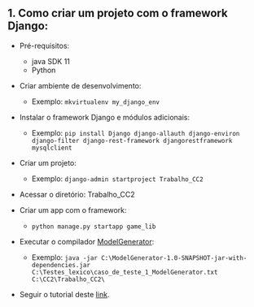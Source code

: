 ## 1. Como criar um projeto com o framework Django:

* Pré-requisitos:
   * java SDK 11
   * Python
 
* Criar ambiente de desenvolvimento:
  * Exemplo: `mkvirtualenv my_django_env`

* Instalar o framework Django e módulos adicionais:
  * Exemplo: `pip install Django django-allauth django-environ django-filter django-rest-framework djangorestframework mysqlclient`

* Criar um projeto:
  * Exemplo: `django-admin startproject Trabalho_CC2`

* Acessar o diretório: Trabalho_CC2 

* Criar um app com o framework:
  * `python manage.py startapp game_lib`

* Executar o compilador [ModelGenerator](https://github.com/rennesfreitassouza/Trabalho_CC2/blob/main/Compilador/ModelGenerator-1.0-SNAPSHOT-jar-with-dependencies.jar):
  * Exemplo: `java -jar C:\ModelGenerator-1.0-SNAPSHOT-jar-with-dependencies.jar C:\Testes_lexico\caso_de_teste_1_ModelGenerator.txt C:\CC2\Trabalho_CC2\`

* Seguir o tutorial deste [link](https://github.com/rennesfreitassouza/Trabalho_CC2/blob/main/README.md).

